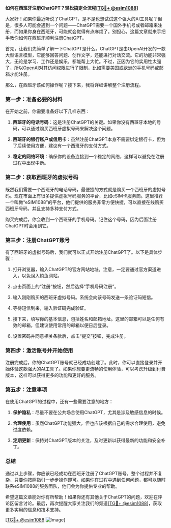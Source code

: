 **如何在西班牙注册ChatGPT？轻松搞定全流程[[TG💪+ @esim1088](https://t.me/s/esim1088)]**

大家好！如果你最近听说了ChatGPT，是不是也想试试这个强大的AI工具呢？但是，很多人可能会遇到一个问题——ChatGPT需要一个国外手机号或者邮箱来注册，而如果你身在西班牙，可能就会觉得有点麻烦了。别担心，这篇文章就来手把手教你如何在西班牙顺利注册ChatGPT。

首先，让我们先简单了解一下ChatGPT是什么。ChatGPT是由OpenAI开发的一款大型语言模型，它能够回答问题、创作文字，还能进行对话交流。它的功能非常强大，无论是学习、工作还是娱乐，都能帮上大忙。不过，正因为它的实用性太强了，所以OpenAI对其访问权限进行了限制，比如需要美国或欧洲的手机号码或邮箱才能注册。

那么，在西班牙该如何操作呢？接下来，我将详细讲解整个注册流程。

### **第一步：准备必要的材料**

在开始之前，你需要准备好以下几样东西：

1. **西班牙的电话号码**：这是注册ChatGPT的关键。如果你没有西班牙本地的号码，可以通过购买西班牙虚拟号码来解决这个问题。
   
2. **西班牙的银行账户或信用卡**：虽然注册ChatGPT本身不需要绑定银行卡，但为了后续使用方便，建议有一个西班牙的支付方式。

3. **稳定的网络环境**：确保你的设备连接到一个稳定的网络，这样可以避免在注册过程中出现中断。

### **第二步：获取西班牙的虚拟号码**

既然我们需要一个西班牙的电话号码，最便捷的方式就是购买一个西班牙的虚拟号码。现在市面上有很多提供虚拟号码服务的平台，比如eSIM卡服务商。这里推荐一个叫做“eSIM1088”的平台，他们提供的服务非常方便快捷，可以直接在线购买西班牙号码，并且支持多种支付方式。

购买完成后，你会收到一个西班牙的手机号码。记住这个号码，因为后面注册ChatGPT时会用到它。

### **第三步：注册ChatGPT账号**

有了西班牙的虚拟号码后，我们就可以正式开始注册ChatGPT了。以下是具体步骤：

1. 打开浏览器，输入ChatGPT的官方网站地址。注意，一定要通过官方渠道进入，以免误入钓鱼网站。

2. 点击页面上的“注册”按钮，然后选择“手机号码注册”。

3. 输入刚刚购买的西班牙虚拟号码。系统会向该号码发送一条验证码短信。

4. 等待短信到来，输入验证码完成验证。

5. 接下来，填写你的基本信息，包括姓名和邮箱地址。这里的邮箱可以是任何有效的邮箱，但建议使用常用的邮箱以便日后登录。

6. 设置密码并同意相关条款后，点击“提交”按钮，完成注册。

### **第四步：激活账号并开始使用**

注册完成后，你的ChatGPT账号就已经成功创建了。此时，你可以直接登录并开始体验这款强大的AI工具了。如果你想要更流畅的使用体验，可以考虑升级到付费版本，这样可以获得更多的功能和更好的服务。

### **第五步：注意事项**

在使用ChatGPT的过程中，还有一些需要注意的地方：

1. **保护隐私**：尽量不要在公共场合使用ChatGPT，尤其是涉及敏感信息的时候。

2. **合理使用**：虽然ChatGPT功能强大，但也应该根据自己的需求合理使用，避免过度依赖。

3. **定期更新**：保持对ChatGPT版本的关注，及时更新以获得最新的功能和安全补丁。

### **总结**

通过以上步骤，你应该已经成功在西班牙注册了ChatGPT账号。整个过程并不复杂，只要你按照指引一步步操作即可。如果你在过程中遇到任何问题，都可以随时联系eSIM1088的服务团队，他们会为你提供专业的帮助。

希望这篇文章能对你有所帮助！如果你还有其他关于ChatGPT的问题，欢迎在评论区留言讨论。最后，再次提醒大家关注我们的频道[[TG💪+ @esim1088](https://t.me/s/esim1088)]，获取更多实用的信息和技术支持。

[[TG💪+ @esim1088](https://t.me/s/esim1088) ![Image](https://i.postimg.cc/4NQfJmqS/Snipaste-2025-05-13-00-14-12.png)]